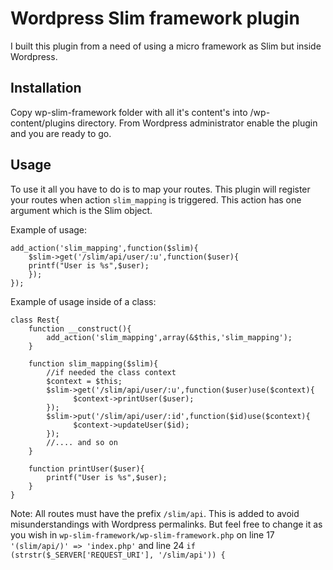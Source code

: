 Wordpress Slim framework plugin
===============================

I built this plugin from a need of using a micro framework as Slim but inside Wordpress.

Installation
------------

Copy wp-slim-framework folder with all it's content's into /wp-content/plugins directory. From Wordpress administrator enable the plugin and you are ready to go.

Usage
-----
To use it all you have to do is to map your routes.
This plugin will register your routes when action `slim_mapping` is triggered. This action has one argument which is the Slim object.

Example of usage:
    
    add_action('slim_mapping',function($slim){
        $slim->get('/slim/api/user/:u',function($user){
        printf("User is %s",$user);            
        });
    });

Example of usage inside of a class:

    class Rest{
        function __construct(){
            add_action('slim_mapping',array(&$this,'slim_mapping');            
        }

        function slim_mapping($slim){
            //if needed the class context
            $context = $this;
            $slim->get('/slim/api/user/:u',function($user)use($context){
                  $context->printUser($user);            
            });
            $slim->put('/slim/api/user/:id',function($id)use($context){
                  $context->updateUser($id);
            });
            //.... and so on
        }

        function printUser($user){
            printf("User is %s",$user);
        }
    }
Note: All routes must have the prefix `/slim/api`. This is added to avoid misunderstandings with Wordpress permalinks. But feel free to change it as you wish in `wp-slim-framework/wp-slim-framework.php` on line 17 `'(slim/api/)' => 'index.php'` and line 24 `if (strstr($_SERVER['REQUEST_URI'], '/slim/api')) {`
